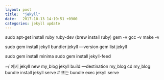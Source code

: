 ```yaml
---
layout: post
title:  "jekyll"
date:   2017-10-13 14:19:51 +0900
categories: jekyll update
---
```


sudo apt-get install ruby ruby-dev
(brew install ruby)
gem -v
gcc -v
make -v

sudo gem install jekyll bundler
jekyll —version
gem list jekyll

sudo gem install minima
sudo gem install jekyll-feed

~/ 에서
jekyll new my_blog
jekyll build —destination my_blog
cd my_blog
bundle install
jekyll serve  # 또는 bundle exec jekyll serve
